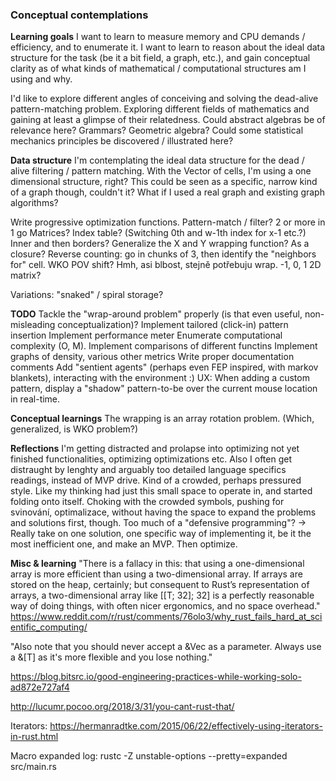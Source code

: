 ### Conceptual contemplations ###

**Learning goals**
I want to learn to measure memory and CPU demands / efficiency, and to enumerate it.
I want to learn to reason about the ideal data structure for the task (be it a bit field, a graph, etc.),
and gain conceptual clarity as of what kinds of mathematical / computational structures am I using and why.

I'd like to explore different angles of conceiving and solving the dead-alive pattern-matching problem.
Exploring different fields of mathematics and gaining at least a glimpse of their relatedness.
Could abstract algebras be of relevance here? Grammars? Geometric algebra?
Could some statistical mechanics principles be discovered / illustrated here?

**Data structure**
I'm contemplating the ideal data structure for the dead / alive filtering / pattern matching.
With the Vector of cells, I'm using a one dimensional structure, right?
This could be seen as a specific, narrow kind of a graph though, couldn't it?
What if I used a real graph and existing graph algorithms?


Write progressive optimization functions.
    Pattern-match / filter?
    2 or more in 1 go
    Matrices?
    Index table? (Switching 0th and w-1th index for x-1 etc.?)
    Inner and then borders?
    Generalize the X and Y wrapping function? As a closure?
    Reverse counting: go in chunks of 3, then identify the "neighbors for" cell. WKO POV shift? Hmh, asi blbost, stejně potřebuju wrap.
    -1, 0, 1 2D matrix?


Variations: "snaked" / spiral storage?

**TODO**
Tackle the "wrap-around problem" properly (is that even useful, non-misleading conceptualization)?
Implement tailored (click-in) pattern insertion
Implement performance meter
Enumerate computational complexity (O, M).
    Implement comparisons of different functins
Implement graphs of density, various other metrics
Write proper documentation comments
Add "sentient agents" (perhaps even FEP inspired, with markov blankets), interacting with the environment :)
UX: When adding a custom pattern, display a "shadow" pattern-to-be over the current mouse location in real-time.

**Conceptual learnings**
The wrapping is an array rotation problem. (Which, generalized, is WKO problem?)

**Reflections**
I'm getting distracted and prolapse into optimizing not yet finished functionalities, optimizing optimizations etc.
Also I often get distraught by lenghty and arguably too detailed language specifics readings, instead of MVP drive.
Kind of a crowded, perhaps pressured style. Like my thinking had just this small space to operate in, and started folding onto itself.
Choking with the crowded symbols, pushing for svinování, optimalizace, without having the space to expand the problems and solutions first, though.
Too much of a "defensive programming"?
-> Really take on one solution, one specific way of implementing it, be it the most inefficient one, and make an MVP. Then optimize.


**Misc & learning**
"There is a fallacy in this: that using a one-dimensional array is more efficient than using a two-dimensional array. If arrays are stored on the heap, certainly; but consequent to Rust’s representation of arrays, a two-dimensional array like [[T; 32]; 32] is a perfectly reasonable way of doing things, with often nicer ergonomics, and no space overhead."
https://www.reddit.com/r/rust/comments/76olo3/why_rust_fails_hard_at_scientific_computing/

"Also note that you should never accept a &Vec<T> as a parameter. Always use a &[T] as it's more flexible and you lose nothing."

https://blog.bitsrc.io/good-engineering-practices-while-working-solo-ad872e727af4

http://lucumr.pocoo.org/2018/3/31/you-cant-rust-that/

Iterators: https://hermanradtke.com/2015/06/22/effectively-using-iterators-in-rust.html

Macro expanded log: rustc -Z unstable-options --pretty=expanded src/main.rs